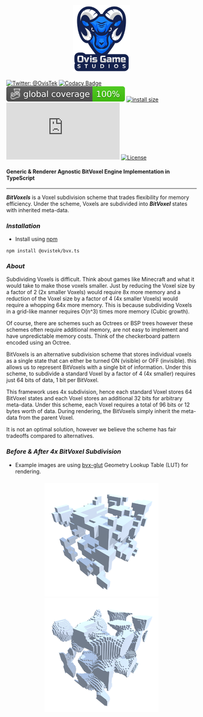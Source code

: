 <h3 align="center">
  <img src="graphics/icon.png?raw=true" alt="OvisTek Logo" width="150">
</h3>

[![Twitter: @OvisTek](https://img.shields.io/badge/contact-OvisTek-blue.svg?style=flat)](https://twitter.com/OvisTek)
[![Codacy Badge](https://app.codacy.com/project/badge/Grade/4b7dbe49f42d465bb3b6f3c669801764)](https://www.codacy.com/gh/OvisTek/bvx.ts/dashboard?utm_source=github.com&utm_medium=referral&utm_content=OvisTek/bvx.ts&utm_campaign=Badge_Grade)
[![Coverage Badge](badges/coverage-global%20coverage.svg)](badges)
[![install size](https://packagephobia.com/badge?p=@ovistek/bvx.ts)](https://packagephobia.com/result?p=@ovistek/bvx.ts)
[![NPM](https://img.shields.io/npm/v/@ovistek/bvx.ts)](https://www.npmjs.com/package/@ovistek/bvx.ts)
[![License](https://img.shields.io/badge/license-MIT-orange.svg?style=flat)](LICENSE)

#### **Generic & Renderer Agnostic BitVoxel Engine Implementation in TypeScript**

* * *

_**BitVoxels**_ is a Voxel subdivision scheme that trades flexibility for memory efficiency. Under the scheme, Voxels are subdivided into _**BitVoxel**_ states with inherited meta-data.

### _**Installation**_

-   Install using [npm](https://www.npmjs.com/package/@ovistek/bvx.ts)

```console
npm install @ovistek/bvx.ts
```

### _**About**_

Subdividing Voxels is difficult. Think about games like Minecraft and what it would take to make those voxels smaller. Just by reducing the Voxel size by a factor of 2 (2x smaller Voxels) would require 8x more memory and a reduction of the Voxel size by a factor of 4 (4x smaller Voxels) would require a whopping 64x more memory. This is because subdividing Voxels in a grid-like manner requires O(n^3) times more memory (Cubic growth).

Of course, there are schemes such as Octrees or BSP trees however these schemes often require additional memory, are not easy to implement and have unpredictable memory costs. Think of the checkerboard pattern encoded using an Octree.

BitVoxels is an alternative subdivision scheme that stores individual voxels as a single state that can either be turned ON (visible) or OFF (invisible). this allows us to represent BitVoxels with a single bit of information. Under this scheme, to subdivide a standard Voxel by a factor of 4 (4x smaller) requires just 64 bits of data, 1 bit per BitVoxel.

This framework uses 4x subdivision, hence each standard Voxel stores 64 BitVoxel states and each Voxel stores an additional 32 bits for arbitrary meta-data. Under this scheme, each Voxel requires a total of 96 bits or 12 bytes worth of data. During rendering, the BitVoxels simply inherit the meta-data from the parent Voxel.

It is not an optimal solution, however we believe the scheme has fair tradeoffs compared to alternatives.

### _**Before & After 4x BitVoxel Subdivision**_

-   Example images are using [bvx-glut](https://github.com/OvisTek/bvx-glut) Geometry Lookup Table (LUT) for rendering.

<h3 align="center">
  <img src="graphics/screen_1.png?raw=true" alt="Before BitVoxel Subdivision" width="300">
  <img src="graphics/screen_0.png?raw=true" alt="4x BitVoxel Subdivision" width="300">
</h3>

